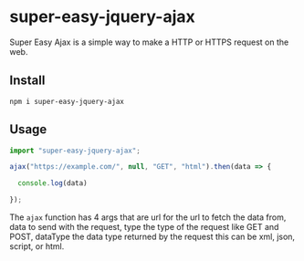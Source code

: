 # super-easy-jquery-ajax

Super Easy Ajax is a simple way to make a HTTP or HTTPS request on the web.

## Install
```
npm i super-easy-jquery-ajax
```

## Usage
```JavaScript
import "super-easy-jquery-ajax";

ajax("https://example.com/", null, "GET", "html").then(data => {

  console.log(data)

});
```

The `ajax` function has 4 args that are url for the url to fetch the data from, data to send with the request, type the type of the request like GET and POST, dataType the data type returned by the request this can be xml, json, script, or html.
